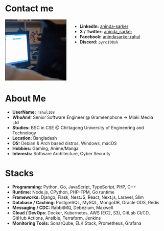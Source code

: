 # Contact me

<div style="display: flex; align-items: flex-start; gap: 20px;">

  <div>
    <img src="assets/intro-gif.gif" width="200"/>
  </div>

  <div>

- **LinkedIn:** [aninda-sarker](https://www.linkedin.com/in/aninda-sarker)  
- **X / Twitter:** [aninda_sarker](https://twitter.com/aninda_sarker)  
- **Facebook:** [anindasarker.rahul](https://www.facebook.com/anindasarker.rahul)  
- **Discord:** `pyro108sk`  
  </div>

</div>


# About Me

- **UserName:** `rahul108`  
- **WhoAmI:** Senior Software Engineer @ Grameenphone → Miaki Media Ltd  
- **Studies:** BSC in CSE @ Chittagong University of Engineering and Technology  
- **Location:** Bangladesh  
- **OS:** Debian & Arch based distros, Windows, macOS  
- **Hobbies:** Gaming, Anime/Manga  
- **Interests:** Software Architecture, Cyber Security  


# Stacks

- **Programming:** Python, Go, JavaScript, TypeScript, PHP, C++  
- **Runtime:** Node.js, CPython, PHP-FPM, Go runtime  
- **Frameworks:** Django, Flask, NestJS, React, Next.js, Laravel, Slim  
- **Database / Caching:** PostgreSQL, MySQL, MongoDB, Oracle ODS, Redis  
- **Messaging / CDC:** RabbitMQ, Debezium, Maxwell  
- **Cloud / DevOps:** Docker, Kubernetes, AWS (EC2, S3), GitLab CI/CD, GitHub Actions, Ansible, Terraform, Jenkins  
- **Monitoring Tools:** SonarQube, ELK Stack, Prometheus, Grafana  
